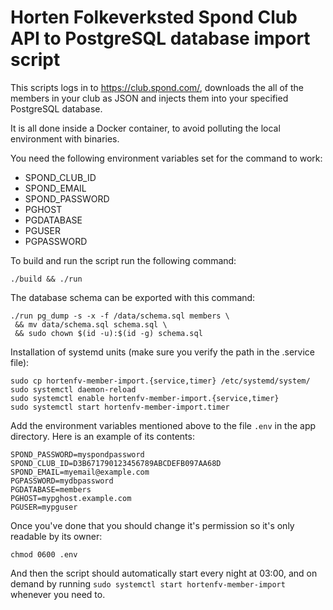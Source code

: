 # Horten Folkeverksted Spond Club API to PostgreSQL database import script

This scripts logs in to https://club.spond.com/, downloads the all of the
members in your club as JSON and injects them into your specified PostgreSQL
database.

It is all done inside a Docker container, to avoid polluting the local
environment with binaries.

You need the following environment variables set for the command to work:

* SPOND_CLUB_ID
* SPOND_EMAIL
* SPOND_PASSWORD
* PGHOST
* PGDATABASE
* PGUSER
* PGPASSWORD

To build and run the script run the following command:

    ./build && ./run

The database schema can be exported with this command:

    ./run pg_dump -s -x -f /data/schema.sql members \
     && mv data/schema.sql schema.sql \
     && sudo chown $(id -u):$(id -g) schema.sql

Installation of systemd units (make sure you verify the path in the .service file):

    sudo cp hortenfv-member-import.{service,timer} /etc/systemd/system/
    sudo systemctl daemon-reload
    sudo systemctl enable hortenfv-member-import.{service,timer}
    sudo systemctl start hortenfv-member-import.timer

Add the environment variables mentioned above to the file `.env` in the app
directory. Here is an example of its contents:

    SPOND_PASSWORD=myspondpassword
    SPOND_CLUB_ID=D3B671790123456789ABCDEFB097AA68D
    SPOND_EMAIL=myemail@example.com
    PGPASSWORD=mydbpassword
    PGDATABASE=members
    PGHOST=mypghost.example.com
    PGUSER=mypguser

Once you've done that you should change it's permission so it's only
readable by its owner:

    chmod 0600 .env

And then the script should automatically start every night at 03:00, and on
demand by running `sudo systemctl start hortenfv-member-import` whenever you
need to.
